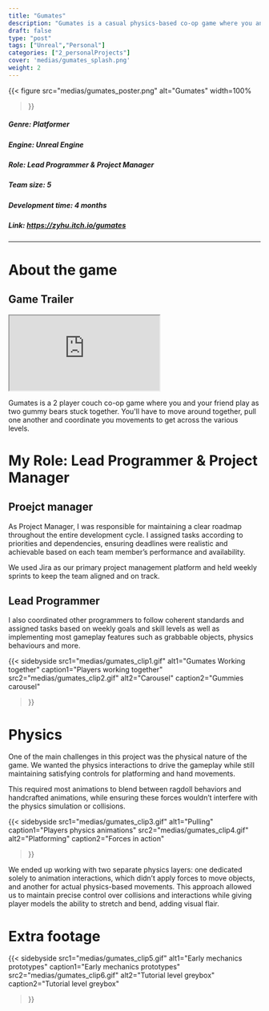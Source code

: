 ```yaml
---
title: "Gumates"
description: "Gumates is a casual physics-based co-op game where you and your friend stretch, stick, and stumble your way through challenges. Use your gummy arms to grab, pull, and hold onto objects."
draft: false
type: "post"
tags: ["Unreal","Personal"]
categories: ["2_personalProjects"]
cover: 'medias/gumates_splash.png'
weight: 2
---
```


{{< figure 
src="medias/gumates_poster.png" 
alt="Gumates"
width=100%
>}}

##### **Genre:** Platformer
#####  **Engine:** Unreal Engine
#####  **Role:** Lead Programmer & Project Manager
##### **Team size:** 5
#####  **Development time:** 4 months
#####  **Link:** *https://zyhu.itch.io/gumates*

---

# About the game

## Game Trailer

<div class="video-container">
  <iframe
    src="https://www.youtube.com/embed/1KNCi4pM8IM"
    allowfullscreen
  ></iframe>
</div>

Gumates is a 2 player couch co-op game where you and your friend play as two gummy bears stuck together.
You'll have to move around together, pull one another and coordinate you movements to get across the various levels.



# My Role: Lead Programmer & Project Manager
## Proejct manager

As Project Manager, I was responsible for maintaining a clear roadmap throughout the entire development cycle. I assigned tasks according to priorities and dependencies, ensuring deadlines were realistic and achievable based on each team member’s performance and availability.

We used Jira as our primary project management platform and held weekly sprints to keep the team aligned and on track.


## Lead Programmer

I also coordinated other programmers to follow coherent standards and assigned tasks based on weekly goals and skill levels as well as implementing most gameplay features such as grabbable objects, physics behaviours and more.

{{< sidebyside
  src1="medias/gumates_clip1.gif"
  alt1="Gumates Working together"
  caption1="Players working together"
  src2="medias/gumates_clip2.gif"
  alt2="Carousel"
  caption2="Gummies carousel"
>}}

# Physics
One of the main challenges in this project was the physical nature of the game. We wanted the physics interactions to drive the gameplay while still maintaining satisfying controls for platforming and hand movements.

This required most animations to blend between ragdoll behaviors and handcrafted animations, while ensuring these forces wouldn’t interfere with the physics simulation or collisions.

{{< sidebyside
  src1="medias/gumates_clip3.gif"
  alt1="Pulling"
  caption1="Players physics animations"
  src2="medias/gumates_clip4.gif"
  alt2="Platforming"
  caption2="Forces in action"
>}}

We ended up working with two separate physics layers: one dedicated solely to animation interactions, which didn’t apply forces to move objects, and another for actual physics-based movements. This approach allowed us to maintain precise control over collisions and interactions while giving player models the ability to stretch and bend, adding visual flair.

# Extra footage

{{< sidebyside
  src1="medias/gumates_clip5.gif"
  alt1="Early mechanics prototypes"
  caption1="Early mechanics prototypes"
  src2="medias/gumates_clip6.gif"
  alt2="Tutorial level greybox"
  caption2="Tutorial level greybox"
>}}
